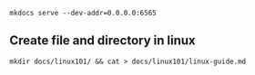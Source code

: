```
mkdocs serve --dev-addr=0.0.0.0:6565
```
## Create file and directory in linux

```
mkdir docs/linux101/ && cat > docs/linux101/linux-guide.md
```